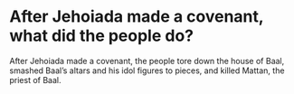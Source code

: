 # After Jehoiada made a covenant, what did the people do?

After Jehoiada made a covenant, the people tore down the house of Baal, smashed Baal’s altars and his idol figures to pieces, and killed Mattan, the priest of Baal.
